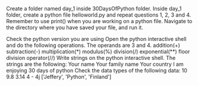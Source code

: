 Create a folder named day_1 inside 30DaysOfPython folder.
Inside day_1 folder, create a python file helloworld.py and repeat questions 1, 2, 3 and 4. 
Remember to use print() when you are working on a python file. 
Navigate to the directory where you have saved your file, and run it.

Check the python version you are using
Open the python interactive shell and do the following operations. The operands are 3 and 4.
    addition(+)
    subtraction(-)
    multiplication(*)
    modulus(%)
    division(/)
    exponential(**)
    floor division operator(//)
Write strings on the python interactive shell. The strings are the following:
    Your name
    Your family name
    Your country
    I am enjoying 30 days of python
Check the data types of the following data:
    10
    9.8
    3.14
    4 - 4j
    ['Jeffery', 'Python', 'Finland']

